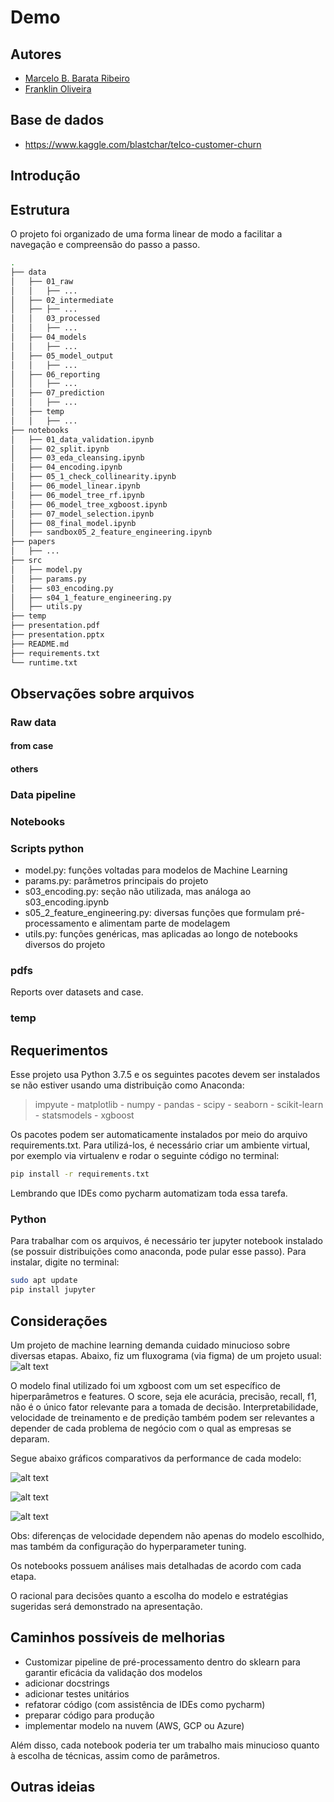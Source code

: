 # Demo

## Autores
* [Marcelo B. Barata Ribeiro](https://www.linkedin.com/in/marcelobarataribeiro/)
* [Franklin Oliveira](https://www.github.com/Franklin-oliveira)

## Base de dados
* https://www.kaggle.com/blastchar/telco-customer-churn

## Introdução
<!-- Além da métrica de score a ser definida, diversas outras medidas são importantes para o processo decisório
* Velocidade de treinamento do modelo. Além disso, custo da amostragem dos dados em termos de score vs. ganho em velocidade de treinamento. 
* Velocidade de predição. 
* Qual é o grau de interpretabilidade exigido?
* Qual é o prazo? O que teria maior peso se considerar o tradeoff entre qualidade (ou complexidade do modelo) e velocidade de entrega? 
* Ter um modelo facilmente replicável e adaptável para outro projetos é mais ou menos importante do que utilizar o estado da arte? Quanto tempo estamos dispostos a dedicar para a parte técnica?

Cada um desses pontos depende da percepção do negócio e suas respectivas prioridades. Não existe uma bala de prata. Por exemplo, há casos em que modelos de Deep Learning se adequam bem, mas em diversas situações seria uma estratégia equivocada. Quando é priorizada interpretabilidade e velocidade de elaboração e produtização, modelos de árvore (Random Forest, XGBoost, etc) e regressão linear (Logística, com regularização Lasso ou Ridge, etc) podem se adequar melhor. É por isso que, assumindo a priorização da interpretabilidade, me basearei em apenas 3 modelos: Random Forest, XGBoost e Regressão ElasticNet. Além disso, apliquei XGboost também para avaliar feature importances (junto a outras técnicas para escolha de variáveis).

O projeto foi organizado numa série de notebooks, seguindo o princípio de Separation of Concerns (SoC), ou seja, priorizei a modularização de modo que cada componente seja centrado num conjunto específico e intuitivo de operações, o que facilita a navegação por parte de outros usuários, assim como a adaptação e debugging do código. O modelo de organização de pasta é similar ao indicado no link a seguir: [how to structure a python based data science project](https://medium.com/swlh/how-to-structure-a-python-based-data-science-project-a-short-tutorial-for-beginners-7e00bff14f56)

Uma diversidade de técnicas voltadas para modelagem, EDA e pré-processamento foi utilizada ao longo dos notebooks. Uma breve listagem pode ser elaborada abaixo:
* Visualizações de boxplots, histogramas, correlation matrix.
* Hyperparameter tuning por meio de GridSearch.
* k-fold cross-validation.
* Encoding: 
* Isolation Forest para lidar com anomalias
* Deixei no código funções para dois tipos de imputação de dados faltantes : KNN e via mediana. 
* Feature selection: Feature importances do XGboost, correlation matrix, medida de multicolinearidade via VIF, visualizações.
* Processo decisório com manipulação e ordenamento das predições -->
<!-- * Simulação da qualidade de amostragem -->

## Estrutura
O projeto foi organizado de uma forma linear de modo a facilitar a navegação e compreensão do passo a passo.

```bash
.
├── data
│   ├── 01_raw
│   │   ├── ...
│   ├── 02_intermediate
│   ├── ├── ...
│   │   03_processed
│   │   ├── ...
│   ├── 04_models
│   │   ├── ...
│   ├── 05_model_output
│   │   ├── ...
│   ├── 06_reporting
│   │   ├── ...
│   ├── 07_prediction
│   │   ├── ...
│   ├── temp
│   │   ├── ...
├── notebooks
│   ├── 01_data_validation.ipynb
│   ├── 02_split.ipynb
│   ├── 03_eda_cleansing.ipynb
│   ├── 04_encoding.ipynb
│   ├── 05_1_check_collinearity.ipynb
│   ├── 06_model_linear.ipynb
│   ├── 06_model_tree_rf.ipynb
│   ├── 06_model_tree_xgboost.ipynb
│   ├── 07_model_selection.ipynb
│   ├── 08_final_model.ipynb
│   ├── sandbox05_2_feature_engineering.ipynb
├── papers
│   ├── ...
├── src
│   ├── model.py
│   ├── params.py
│   ├── s03_encoding.py
│   ├── s04_1_feature_engineering.py
│   ├── utils.py
├── temp
├── presentation.pdf
├── presentation.pptx
├── README.md
├── requirements.txt
└── runtime.txt


```

## Observações sobre arquivos

### Raw data

#### from case


#### others


### Data pipeline


### Notebooks

### Scripts python 
* model.py: funções voltadas para modelos de Machine Learning
* params.py: parâmetros principais do projeto
* s03_encoding.py: seção não utilizada, mas análoga ao s03_encoding.ipynb
* s05_2_feature_engineering.py: diversas funções que formulam pré-processamento e alimentam parte de modelagem
* utils.py: funções genéricas, mas aplicadas ao longo de notebooks diversos do projeto

### pdfs
Reports over datasets and case.

### temp

## Requerimentos
Esse projeto usa Python 3.7.5 e os seguintes pacotes devem ser instalados se não estiver usando uma distribuição como Anaconda:

> impyute - matplotlib - numpy - pandas - scipy - seaborn - scikit-learn - statsmodels - xgboost


Os pacotes podem ser automaticamente instalados por meio do arquivo requirements.txt. Para utilizá-los, é necessário criar um ambiente virtual, por exemplo via virtualenv e rodar o seguinte código no terminal:
```sh
pip install -r requirements.txt
```
Lembrando que IDEs como pycharm automatizam toda essa tarefa.

### Python
Para trabalhar com os arquivos, é necessário ter jupyter notebook instalado (se possuir distribuições como anaconda, pode pular esse passo). Para instalar, digite no terminal:
```sh
sudo apt update
pip install jupyter
```

## Considerações
Um projeto de machine learning demanda cuidado minucioso sobre diversas etapas. Abaixo, fiz um fluxograma (via figma) de um projeto usual:
![alt text](./imagem/fluxograma_macro.jpg)

O modelo final utilizado foi um xgboost com um set específico de hiperparâmetros e features. O score, seja ele acurácia, precisão, recall, f1, não é o único fator relevante para a tomada de decisão. Interpretabilidade, velocidade de treinamento e de predição também podem ser relevantes a depender de cada problema de negócio com o qual as empresas se deparam.

Segue abaixo gráficos comparativos da performance de cada modelo:

![alt text](./data/06_reporting/06metric_score.jpg)

![alt text](./data/06_reporting/06metric_train_time.jpg)

![alt text](./data/06_reporting/06metric_prediction_time.jpg)

Obs: diferenças de velocidade dependem não apenas do modelo escolhido, mas também  da configuração do hyperparameter tuning.

Os notebooks possuem análises mais detalhadas de acordo com cada etapa.

O racional para decisões quanto a escolha do modelo e estratégias sugeridas será demonstrado na apresentação.

## Caminhos possíveis de melhorias
* Customizar pipeline de pré-processamento dentro do sklearn para garantir eficácia da validação dos modelos
* adicionar docstrings
* adicionar testes unitários
* refatorar código (com assistência de IDEs como pycharm)
* preparar código para produção
* implementar modelo na nuvem (AWS, GCP ou Azure)

Além disso, cada notebook poderia ter um trabalho mais minucioso quanto à escolha de técnicas, assim como de parâmetros.

## Outras ideias
